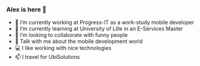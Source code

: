 ### Alex is here 👋
- 🔭 I’m currently working at Progress-IT as a work-study mobile developer
- 🌱 I’m currently learning at University of Lille in an E-Services Master
- 👯 I’m looking to collaborate with funny people
- 💬 Talk with me about the mobile development world
- 💻 I like working with nice technologies
- 📫 I travel for UbiSolutions
